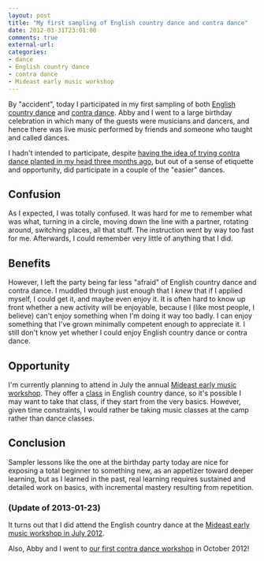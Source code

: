 ```yaml
---
layout: post
title: "My first sampling of English country dance and contra dance"
date: 2012-03-31T23:01:00
comments: true
external-url: 
categories: 
- dance
- English country dance
- contra dance
- Mideast early music workshop
---
```

By "accident", today I participated in my first sampling of both [English country dance](http://en.wikipedia.org/wiki/English_country_dance) and [contra dance](http://en.wikipedia.org/wiki/Contra_dance). Abby and I went to a large birthday celebration in which many of the guests were musicians and dancers, and hence there was live music performed by friends and someone who taught and called dances.

I hadn't intended to participate, despite [having the idea of trying contra dance planted in my head three months ago](/blog/2011/12/11/learning-another-instrument-the-tin-whistle/), but out of a sense of etiquette and opportunity, did participate in a couple of the "easier" dances.

## Confusion

As I expected, I was totally confused. It was hard for me to remember what was what, turning in a circle, moving down the line with a partner, rotating around, switching places, all that stuff. The instruction went by way too fast for me. Afterwards, I could remember very little of anything that I did.

## Benefits

However, I left the party being far less "afraid" of English country dance and contra dance. I muddled through just enough that I *knew* that if I applied myself, I could get it, and maybe even enjoy it. It is often hard to know up front whether a new activity will be enjoyable, because I (like most people, I believe) can't enjoy something when I'm doing it way too badly. I can enjoy something that I've grown minimally competent enough to appreciate it. I still don't know yet whether I could enjoy English country dance or contra dance.

## Opportunity

I'm currently planning to attend in July the annual [Mideast early music workshop](http://www.mideastearlymusic.addr.com/). They offer a [class](http://www.mideastearlymusic.addr.com/class.html) in English country dance, so it's possible I may want to take that class, if they start from the very basics. However, given time constraints, I would rather be taking music classes at the camp rather than dance classes.

## Conclusion

Sampler lessons like the one at the birthday party today are nice for exposing a total beginner to something new, as an appetizer toward deeper learning, but as I learned in the past, real learning requires sustained and detailed work on basics, with incremental mastery resulting from repetition.

### (Update of 2013-01-23)

It turns out that I did attend the English country dance at the [Mideast early music workshop in July 2012](/blog/2012/07/21/mideast-early-music-workshop-a-life-changing-experience/).

Also, Abby and I went to [our first contra dance workshop](/blog/2012/10/07/my-first-contra-dance-workshop-unexpected-fun/) in October 2012!
